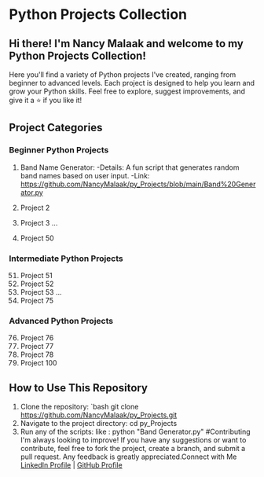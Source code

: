 # Python Projects Collection

## Hi there! I'm Nancy Malaak and welcome to my Python Projects Collection!

Here you'll find a variety of Python projects I've created, ranging from beginner to advanced levels. Each project is designed to help you learn and grow your Python skills. Feel free to explore, suggest improvements, and give it a ⭐ if you like it!

## Project Categories

### Beginner Python Projects
1. Band Name Generator:
  -Details:
A fun script that generates random band names based on user input.
  -Link:
https://github.com/NancyMalaak/py_Projects/blob/main/Band%20Generator.py
  
2. Project 2
  
3. Project 3
...
50. Project 50

### Intermediate Python Projects
51. Project 51
52. Project 52
53. Project 53
...
75. Project 75

### Advanced Python Projects
76. Project 76
77. Project 77
78. Project 78
100. Project 100

## How to Use This Repository

1. Clone the repository:
   `bash
   git clone https://github.com/NancyMalaak/py_Projects.git
 2. Navigate to the project directory:
    cd py_Projects
 3. Run any of the scripts:
    like : python "Band Generator.py"
 #Contributing
I'm always looking to improve! If you have any suggestions or want to contribute, feel free to fork the project, create a branch, and submit a pull request. Any feedback is greatly appreciated.Connect with Me
[LinkedIn Profile](https://www.linkedin.com/in/nancy-malaak-zaki/) | [GitHub Profile](https://github.com/NancyMalaak)       
